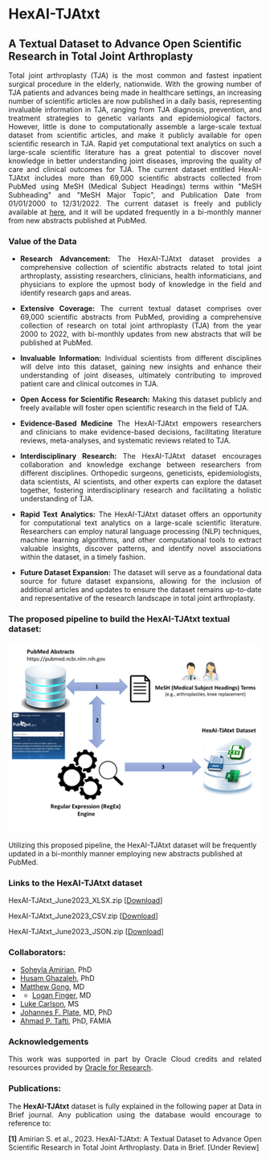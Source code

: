 # HexAI-TJAtxt
## A Textual Dataset to Advance Open Scientific Research in Total Joint Arthroplasty  
<p align="justify">Total joint arthroplasty (TJA) is the most common and fastest inpatient surgical procedure in the elderly, nationwide. With the growing number of TJA patients and advances being made in healthcare settings, an increasing number of scientific articles are now published in a daily basis, representing invaluable information in TJA, ranging from TJA diagnosis, prevention, and treatment strategies to genetic variants and epidemiological factors. However, little is done to computationally assemble a large-scale textual dataset from scientific articles, and make it publicly available for open scientific research in TJA. Rapid yet computational text analytics on such a large-scale scientific literature has a great potential to discover novel knowledge in better understanding joint diseases, improving the quality of care and clinical outcomes for TJA. The current dataset entitled HexAI-TJAtxt includes more than 69,000 scientific abstracts collected from PubMed using MeSH (Medical Subject Headings) terms within "MeSH Subheading" and "MeSH Major Topic", and Publication Date from 01/01/2000 to 12/31/2022. The current dataset is freely and publicly available at <a href="https://github.com/pitthexai/HexAI-TJAtxt" target="_blank">here</a>, and it will be updated frequently in a bi-monthly manner from new abstracts published at PubMed.</p>

### Value of the Data
+ <p align="justify"><strong>Research Advancement:</strong> The HexAI-TJAtxt dataset provides a comprehensive collection of scientific abstracts related to total joint arthroplasty, assisting researchers, clinicians, health informaticians, and physicians to explore the upmost body of knowledge in the field and identify research gaps and areas.</p>
+ <p align="justify"><strong>Extensive Coverage:</strong> The current textual dataset comprises over 69,000 scientific abstracts from PubMed, providing a comprehensive collection of research on total joint arthroplasty (TJA) from the year 2000 to 2022, with bi-monthly updates from new abstracts that will be published at PubMed.</p>
+ <p align="justify"><strong>Invaluable Information:</strong> Individual scientists from different disciplines will delve into this dataset, gaining new insights and enhance their understanding of joint diseases, ultimately contributing to improved patient care and clinical outcomes in TJA. </p>
+ <p align="justify"><strong>Open Access for Scientific Research:</strong> Making this dataset publicly and freely available will foster open scientific research in the field of TJA.</p>
+ <p align="justify"><strong>Evidence-Based Medicine</strong> The HexAI-TJAtxt empowers researchers and clinicians to make evidence-based decisions, facilitating literature reviews, meta-analyses, and systematic reviews related to TJA. </p>
+ <p align="justify"><strong>Interdisciplinary Research:</strong> The HexAI-TJAtxt dataset encourages collaboration and knowledge exchange between researchers from different disciplines. Orthopedic surgeons, geneticists, epidemiologists, data scientists, AI scientists, and other experts can explore the dataset together, fostering interdisciplinary research and facilitating a holistic understanding of TJA. </p>
+ <p align="justify"><strong>Rapid Text Analytics:</strong> The HexAI-TJAtxt dataset offers an opportunity for computational text analytics on a large-scale scientific literature. Researchers can employ natural language processing (NLP) techniques, machine learning algorithms, and other computational tools to extract valuable insights, discover patterns, and identify novel associations within the dataset, in a timely fashion. </p>
+ <p align="justify"><strong>Future Dataset Expansion:</strong> The dataset will serve as a foundational data source for future dataset expansions, allowing for the inclusion of additional articles and updates to ensure the dataset remains up-to-date and representative of the research landscape in total joint arthroplasty. </p>

### The proposed pipeline to build the HexAI-TJAtxt textual dataset:

![alt text](https://github.com/pitthexai/HexAI-TJAtxt/blob/main/img/Data_in_Brief_Manuscript_Diagram_New.png  "HexAI-TJAtxt")
</p>
<p>Utilizing this proposed pipeline, the HexAI-TJAtxt dataset will be frequently updated in a bi-monthly manner employing new abstracts published at PubMed.
</p>

### Links to the HexAI-TJAtxt dataset 
<p>HexAI-TJAtxt_June2023_XLSX.zip [<a href="https://drive.google.com/file/d/1jv-Fg_Eh-gkulrcNoL4i8tuk_eO7xgmi/view?usp=sharing" target="_blank">Download</a>]</p>
<p>HexAI-TJAtxt_June2023_CSV.zip [<a href="https://drive.google.com/file/d/1M9c9sC6jzEXTZ7GckLHXinZKCS2HaPjP/view?usp=sharing" target="_blank">Download</a>]</p>
<p>HexAI-TJAtxt_June2023_JSON.zip [<a href="https://drive.google.com/file/d/18hlQj5PabcLnt2ZcP_VJIZntLy1tSQfC/view?usp=sharing" target="_blank">Download</a>]</p>

### Collaborators:
+ <a href="https://amiielab.github.io" target="_blank">Soheyla Amirian</a>, PhD
+ <a href="https://www.quincy.edu/directory/husam-ghazaleh-m-s/" target="_blank">Husam Ghazaleh</a>, PhD
+ <a href="https://www.orthonet.pitt.edu/people/matthew-gong-md" target="_blank">Matthew Gong</a>, MD
+ + <a href="" target="_blank">Logan Finger</a>, MD
+ <a href="https://pitthexai.github.io/people.html" target="_blank">Luke Carlson</a>, MS
+ <a href="https://www.orthonet.pitt.edu/people/f-johannes-plate-md-phd" target="_blank">Johannes F. Plate</a>, MD, PhD
+ <a href="https://pitthexai.github.io" target="_blank">Ahmad P. Tafti</a>, PhD, FAMIA


### Acknowledgements
<p align="justify">This work was supported in part by Oracle Cloud credits and related resources provided by <a href="https://www.oracle.com/research" target="_blank">Oracle for Research</a>. </p>

### Publications:

<p align="justify">The <strong>HexAI-TJAtxt</strong> dataset is fully explained in the following paper at Data in Brief journal. Any publication using the database would encourage to reference to:
<p align="justify">
<strong>[1]</strong> Amirian S. et al., 2023. HexAI-TJAtxt: A Textual Dataset to Advance Open Scientific Research in Total Joint Arthroplasty. Data in Brief. [Under Review]</a>
</p>
